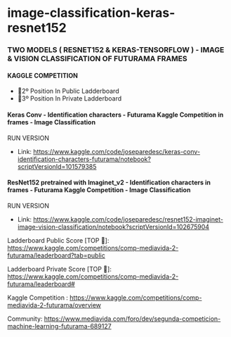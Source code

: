 # image-classification-keras-resnet152
### TWO MODELS ( RESNET152 & KERAS-TENSORFLOW ) - IMAGE & VISION CLASSIFICATION OF FUTURAMA FRAMES
#### KAGGLE COMPETITION
- 🥈2º Position In Public Ladderboard
- 🥉3º Position In Private Ladderboard

#### Keras Conv - Identification characters - Futurama Kaggle Competition in frames - Image Classification
RUN VERSION
- Link: https://www.kaggle.com/code/joseparedesc/keras-conv-identification-characters-futurama/notebook?scriptVersionId=101579385

#### ResNet152 pretrained with Imaginet_v2 - Identification characters in frames - Futurama Kaggle Competition - Image Classification
RUN VERSION
- Link: https://www.kaggle.com/code/joseparedesc/resnet152-imaginet-image-vision-classification/notebook?scriptVersionId=102675904

Ladderboard Public Score [TOP 🥈]: https://www.kaggle.com/competitions/comp-mediavida-2-futurama/leaderboard?tab=public

Ladderboard Private Score [TOP 🥉]: https://www.kaggle.com/competitions/comp-mediavida-2-futurama/leaderboard#

Kaggle Competition : https://www.kaggle.com/competitions/comp-mediavida-2-futurama/overview

Community: https://www.mediavida.com/foro/dev/segunda-competicion-machine-learning-futurama-689127

